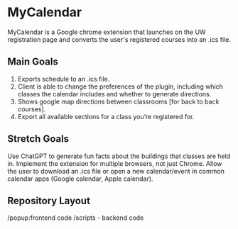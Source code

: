 # MyCalendar
MyCalendar is a Google chrome extension that launches on the UW registration page and converts the user's registered courses into an .ics file. 

## Main Goals
1. Exports schedule to an .ics file.
2. Client is able to change the preferences of the plugin, including which classes the calendar includes and whether to generate directions.
3. Shows google map directions between classrooms [for back to back courses].
4. Export all available sections for a class you’re registered for.

## Stretch Goals
Use ChatGPT to generate fun facts about the buildings that classes are held in.
Implement the extension for multiple browsers, not just Chrome.
Allow the user to download an .ics file or open a new calendar/event in common calendar apps (Google calendar, Apple calendar).

## Repository Layout
/popup:frontend code
/scripts - backend code
